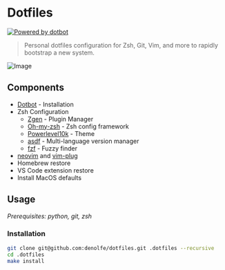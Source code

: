 # Dotfiles

[![Powered by dotbot][dbshield]][dblink]

[dblink]: https://github.com/anishathalye/dotbot
[dbshield]: https://img.shields.io/badge/powered%20by-dotbot-blue?style=flat

> Personal dotfiles configuration for Zsh, Git, Vim, and more to rapidly bootstrap a new system.

![Image](preview.png)

## Components

- [Dotbot](https://github.com/anishathalye/dotbot) - Installation
- Zsh Configuration
  - [Zgen](https://github.com/tarjoilija/zgen) - Plugin Manager
  - [Oh-my-zsh](https://github.com/robbyrussell/oh-my-zsh) - Zsh config framework
  - [Powerlevel10k](https://github.com/romkatv/powerlevel10k) - Theme
  - [asdf](https://github.com/asdf-vm/asdf) - Multi-language version manager
  - [fzf](https://github.com/junegunn/fzf) - Fuzzy finder
- [neovim](https://github.com/neovim/neovim) and [vim-plug](https://github.com/junegunn/vim-plug)
- Homebrew restore
- VS Code extension restore
- Install MacOS defaults

## Usage

*Prerequisites: python, git, zsh*

### Installation

```sh
git clone git@github.com:denolfe/dotfiles.git .dotfiles --recursive
cd .dotfiles
make install
```
